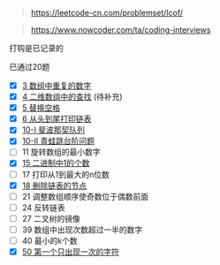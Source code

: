 > https://leetcode-cn.com/problemset/lcof/

> https://www.nowcoder.com/ta/coding-interviews

打钩是已记录的

已通过20题
- [x] [3 数组中重复的数字](./03.md)
- [x] [4 二维数组中的查找](./04.md) (待补充)
- [x] [5 替换空格](./05.md)
- [x] [6 从头到尾打印链表](./06.md)
- [x] [10-I 斐波那契队列](./10.md)
- [x] [10-II 青蛙跳台阶问题](./10.md)
- [ ] 11 旋转数组的最小数字
- [x] [15 二进制中1的个数](./15.md)
- [ ] 17 打印从1到最大的n位数
- [x] [18 删除链表的节点  ](./18.md)
- [ ] 21 调整数组顺序使奇数位于偶数前面
- [ ] 24 反转链表
- [ ] 27 二叉树的镜像
- [ ] 39 数组中出现次数超过一半的数字
- [ ] 40 最小的k个数  
- [x] [50 第一个只出现一次的字符  ](./50.md)